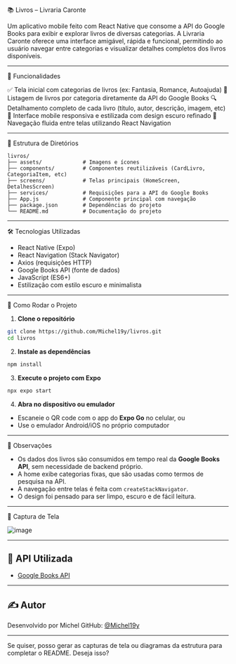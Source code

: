 
📚 Livros – Livraria Caronte

Um aplicativo mobile feito com React Native que consome a API do Google Books para exibir e explorar livros de diversas categorias. A Livraria Caronte oferece uma interface amigável, rápida e funcional, permitindo ao usuário navegar entre categorias e visualizar detalhes completos dos livros disponíveis.

---

📌 Funcionalidades

✅ Tela inicial com categorias de livros (ex: Fantasia, Romance, Autoajuda)
📖 Listagem de livros por categoria diretamente da API do Google Books
🔍 Detalhamento completo de cada livro (título, autor, descrição, imagem, etc)
📱 Interface mobile responsiva e estilizada com design escuro refinado
🚀 Navegação fluida entre telas utilizando React Navigation

---

📁 Estrutura de Diretórios

```
livros/
├── assets/             # Imagens e ícones
├── components/         # Componentes reutilizáveis (CardLivro, CategoriaItem, etc)
├── screens/            # Telas principais (HomeScreen, DetalhesScreen)
├── services/           # Requisições para a API do Google Books
├── App.js              # Componente principal com navegação
├── package.json        # Dependências do projeto
└── README.md           # Documentação do projeto
```

---

🛠️ Tecnologias Utilizadas

* React Native (Expo)
* React Navigation (Stack Navigator)
* Axios (requisições HTTP)
* Google Books API (fonte de dados)
* JavaScript (ES6+)
* Estilização com estilo escuro e minimalista

---

 🚀 Como Rodar o Projeto

1. **Clone o repositório**

```bash
git clone https://github.com/Michel19y/livros.git
cd livros
```

2. **Instale as dependências**

```bash
npm install
```

3. **Execute o projeto com Expo**

```bash
npx expo start
```

4. **Abra no dispositivo ou emulador**

* Escaneie o QR code com o app do **Expo Go** no celular, ou
* Use o emulador Android/iOS no próprio computador

---

 🧠 Observações

* Os dados dos livros são consumidos em tempo real da **Google Books API**, sem necessidade de backend próprio.
* A home exibe categorias fixas, que são usadas como termos de pesquisa na API.
* A navegação entre telas é feita com `createStackNavigator`.
* O design foi pensado para ser limpo, escuro e de fácil leitura.

---

 📸 Captura de Tela

  ![image](https://github.com/user-attachments/assets/530b3262-4c46-4f18-a06b-e52a5b22a63e)


---

## 🔗 API Utilizada

* [Google Books API](https://developers.google.com/books)

---

## ✍️ Autor

Desenvolvido por Michel
GitHub: [@Michel19y](https://github.com/Michel19y)

---

Se quiser, posso gerar as capturas de tela ou diagramas da estrutura para completar o README. Deseja isso?

